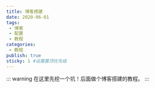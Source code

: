 ```yaml
---
title: 博客搭建
date: 2020-06-01
tags:
 - 博客
 - 配置
 - 教程
categories:
 - 教程
publish: true
sticky: 1 #设置置顶优先级
---
```


::: warning
在这里先挖一个坑！后面做个博客搭建的教程。
:::

<!-- more -->

